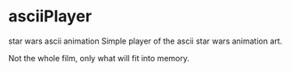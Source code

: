 # asciiPlayer
star wars ascii animation
Simple player of the ascii star wars animation art.

Not the whole film, only what will fit into memory.
